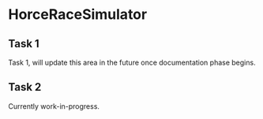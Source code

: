 # HorceRaceSimulator

## Task 1

Task 1, will update this area in the future once documentation phase begins.

## Task 2

Currently work-in-progress.